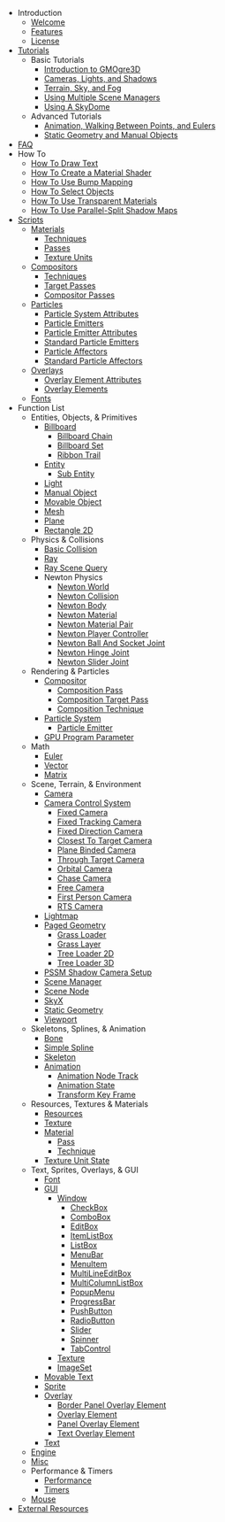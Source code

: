   * Introduction
    * [Welcome](Welcome.md)
    * [Features](Features.md)
    * [License](License.md)
  * [Tutorials](Tutorials.md)
    * Basic Tutorials
      * [Introduction to GMOgre3D](BasicTutorial1.md)
      * [Cameras, Lights, and Shadows](BasicTutorial2.md)
      * [Terrain, Sky, and Fog](BasicTutorial3.md)
      * [Using Multiple Scene Managers](BasicTutorial4.md)
      * [Using A SkyDome](UsingASkydomeTutorial.md)
    * Advanced Tutorials
      * [Animation, Walking Between Points, and Eulers](AdvancedTutorial1.md)
      * [Static Geometry and Manual Objects](AdvancedTutorial2.md)
  * [FAQ](FAQ.md)
  * How To
    * [How To Draw Text](HowToDrawText.md)
    * [How To Create a Material Shader](HowToCreateMaterialShader.md)
    * [How To Use Bump Mapping](HowToUseBumpMapping.md)
    * [How To Select Objects](HowToSelectObjects.md)
    * [How To Use Transparent Materials](HowToUseTransparentMaterials.md)
    * [How To Use Parallel-Split Shadow Maps](HowToUsePSSM.md)
  * [Scripts](Scripts.md)
    * [Materials](MaterialScripts.md)
      * [Techniques](MaterialTechniqueScripts.md)
      * [Passes](MaterialPassScripts.md)
      * [Texture Units](MaterialTextureUnitScripts.md)
    * [Compositors](CompositorScripts.md)
      * [Techniques](CompositorTechniqueScripts.md)
      * [Target Passes](CompositorTargetPassScripts.md)
      * [Compositor Passes](CompositorPassScripts.md)
    * [Particles](ParticleScripts.md)
      * [Particle System Attributes](ParticleSystemAttributeScripts.md)
      * [Particle Emitters](ParticleEmitterScripts.md)
      * [Particle Emitter Attributes](ParticleEmitterAttributesScripts.md)
      * [Standard Particle Emitters](ParticleStandardEmitterScripts.md)
      * [Particle Affectors](ParticleAffectorScripts.md)
      * [Standard Particle Affectors](ParticleStandardAffectorScripts.md)
    * [Overlays](OverlayScripts.md)
      * [Overlay Element Attributes](OverlayElementAttributeScripts.md)
      * [Overlay Elements](OverlayElementScripts.md)
    * [Fonts](FontScripts.md)
  * Function List
    * Entities, Objects, & Primitives
      * [Billboard](BillboardFunctions.md)
        * [Billboard Chain](BillboardChainFunctions.md)
        * [Billboard Set](BillboardSetFunctions.md)
        * [Ribbon Trail](RibbonTrailFunctions.md)
      * [Entity](EntityFunctions.md)
        * [Sub Entity](SubEntityFunctions.md)
      * [Light](LightFunctions.md)
      * [Manual Object](ManualObjectFunctions.md)
      * [Movable Object](MovableObjectFunctions.md)
      * [Mesh](MeshFunctions.md)
      * [Plane](PlaneFunctions.md)
      * [Rectangle 2D](Rectangle2DFunctions.md)
    * Physics & Collisions
      * [Basic Collision](CollisionFunctions.md)
      * [Ray](RayFunctions.md)
      * [Ray Scene Query](RaySceneQueryFunctions.md)
      * Newton Physics
        * [Newton World](NewtonWorldFunctions.md)
        * [Newton Collision](NewtonCollisionFunctions.md)
        * [Newton Body](NewtonBodyFunctions.md)
        * [Newton Material](NewtonMaterialFunctions.md)
        * [Newton Material Pair](NewtonMaterialPairFunctions.md)
        * [Newton Player Controller](NewtonPlayerControllerFunctions.md)
        * [Newton Ball And Socket Joint](NewtonBallAndSocketJointFunctions.md)
        * [Newton Hinge Joint](NewtonHingeJointFunctions.md)
        * [Newton Slider Joint](NewtonSliderJointFunctions.md)
    * Rendering & Particles
      * [Compositor](CompositorFunctions.md)
        * [Composition Pass](CompositionPassFunctions.md)
        * [Composition Target Pass](CompositionTargetPassFunctions.md)
        * [Composition Technique](CompositionTechniqueFunctions.md)
      * [Particle System](ParticleSystemFunctions.md)
        * [Particle Emitter](ParticleEmitterFunctions.md)
      * [GPU Program Parameter](GPUProgramParameterFunctions.md)
    * Math
      * [Euler](EulerFunctions.md)
      * [Vector](VectorFunctions.md)
      * [Matrix](MatrixFunctions.md)
    * Scene, Terrain, & Environment
      * [Camera](CameraFunctions.md)
      * [Camera Control System](CSSFunctions.md)
        * [Fixed Camera](FixedCameraFunctions.md)
        * [Fixed Tracking Camera](FixedTrackingCameraFunctions.md)
        * [Fixed Direction Camera](FixedDirectionCameraFunctions.md)
        * [Closest To Target Camera](ClosestToTargetCameraFunctions.md)
        * [Plane Binded Camera](PlaneBindedCameraFunctions.md)
        * [Through Target Camera](ThroughTargetCameraFunctions.md)
        * [Orbital Camera](OrbitalCameraFunctions.md)
        * [Chase Camera](ChaseCameraFunctions.md)
        * [Free Camera](FreeCameraFunctions.md)
        * [First Person Camera](FirstPersonCameraFunctions.md)
        * [RTS Camera](RTSCameraFunctions.md)
      * [Lightmap](LightmapFunctions.md)
      * [Paged Geometry](PagedGeometryFunctions.md)
        * [Grass Loader](GrassLoaderFunctions.md)
        * [Grass Layer](GrassLayerFunctions.md)
        * [Tree Loader 2D](TreeLoader2DFunctions.md)
        * [Tree Loader 3D](TreeLoader3DFunctions.md)
      * [PSSM Shadow Camera Setup](PSSMShadowCameraSetupFunctions.md)
      * [Scene Manager](SceneManagerFunctions.md)
      * [Scene Node](SceneNodeFunctions.md)
      * [SkyX](SkyXFunctions.md)
      * [Static Geometry](StaticGeometryFunctions.md)
      * [Viewport](ViewportFunctions.md)
    * Skeletons, Splines, & Animation
      * [Bone](BoneFunctions.md)
      * [Simple Spline](SimpleSplineFunctions.md)
      * [Skeleton](SkeletonFunctions.md)
      * [Animation](AnimationFunctions.md)
        * [Animation Node Track](AnimationNodeTrackFunctions.md)
        * [Animation State](AnimationStateFunctions.md)
        * [Transform Key Frame](TransformKeyFrameFunctions.md)
    * Resources, Textures & Materials
      * [Resources](ResourceGroupFunctions.md)
      * [Texture](TextureFunctions.md)
      * [Material](MaterialFunctions.md)
        * [Pass](PassFunctions.md)
        * [Technique](TechniqueFunctions.md)
      * [Texture Unit State](TextureUnitStateFunctions.md)
    * Text, Sprites, Overlays, & GUI
      * [Font](FontFunctions.md)
      * [GUI](GUIFunctions.md)
        * [Window](GUIWindowFunctions.md)
          * [CheckBox](GUICheckboxFunctions.md)
          * [ComboBox](GUIComboBoxFunctions.md)
          * [EditBox](GUIEditBoxFunctions.md)
          * [ItemListBox](GUIItemListBoxFunctions.md)
          * [ListBox](GUIListBoxFunctions.md)
          * [MenuBar](GUIMenuBarFunctions.md)
          * [MenuItem](GUIMenuItemFunctions.md)
          * [MultiLineEditBox](GUIMultiLineEditBoxFunctions.md)
          * [MultiColumnListBox](GUIMultiColumnListBoxFunctions.md)
          * [PopupMenu](GUIPopupMenuFunctions.md)
          * [ProgressBar](GUIProgressBarFunctions.md)
          * [PushButton](GUIPushButtonFunctions.md)
          * [RadioButton](GUIRadioButtonFunctions.md)
          * [Slider](GUISliderFunctions.md)
          * [Spinner](GUISpinnerFunctions.md)
          * [TabControl](GUITabControlFunctions.md)
        * [Texture](GUITextureFunctions.md)
        * [ImageSet](GUIImageSetFunctions.md)
      * [Movable Text](MovableTextFunctions.md)
      * [Sprite](SpriteFunctions.md)
      * [Overlay](OverlayFunctions.md)
        * [Border Panel Overlay Element](BorderPanelOverlayElementFunctions.md)
        * [Overlay Element](OverlayElementFunctions.md)
        * [Panel Overlay Element](PanelOverlayElementFunctions.md)
        * [Text Overlay Element](TextOverlayElementFunctions.md)
      * [Text](TextFunctions.md)
    * [Engine](EngineFunctions.md)
    * [Misc](MiscFunctions.md)
    * Performance & Timers
      * [Performance](PerformanceFunctions.md)
      * [Timers](TimerFunctions.md)
    * [Mouse](MouseFunctions.md)
  * [External Resources](ExternalResources.md)